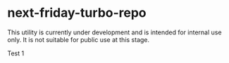 # next-friday-turbo-repo

This utility is currently under development and is intended for internal use only. It is not suitable for public use at this stage.

Test 1
